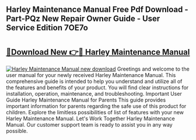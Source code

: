 ## Harley Maintenance Manual Free Pdf Download - Part-PQz New Repair Owner Guide - User Service Edition 7OE7o

# <h2><a href="http://bc43786.oget.top/?id=Harley+Maintenance+Manual">🔗Download New 👉🔴 Harley Maintenance Manual</a></h2>

[![Harley Maintenance Manual new download](https://i.imgur.com/5g1atiW.png)](http://bc43786.oget.top/?id=Harley+Maintenance+Manual)
Greetings and welcome to the user manual for your newly received Harley Maintenance Manual. This comprehensive guide is intended to help you understand and utilize all of the features and benefits of your product. You will find clear instructions for installation, operation, maintenance, and troubleshooting. Important User Guide Harley Maintenance Manual for Parents This guide provides important information for parents regarding the safe use of this product for children. Explore the limitless possibilities of list of features with your new Harley Maintenance Manual. Let's Work Together Harley Maintenance Manual. Our customer support team is ready to assist you in any way possible.
